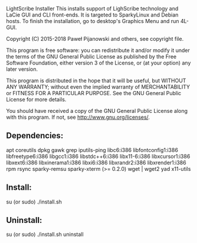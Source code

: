 LightScribe Installer
This installs support of LighScribe technology and LaCie GUI and CLI front-ends. It is targeted to SparkyLinux and Debian hosts. To finish the installation, go to desktop's Graphics Menu and run 4L-GUI.
 
Copyright (C) 2015-2018 Paweł Pijanowski and others, see copyright file.

This program is free software: you can redistribute it and/or modify
it under the terms of the GNU General Public License as published by
the Free Software Foundation, either version 3 of the License, or
(at your option) any later version.

This program is distributed in the hope that it will be useful,
but WITHOUT ANY WARRANTY; without even the implied warranty of
MERCHANTABILITY or FITNESS FOR A PARTICULAR PURPOSE.  See the
GNU General Public License for more details.

You should have received a copy of the GNU General Public License
along with this program.  If not, see <http://www.gnu.org/licenses/>.

Dependencies:
-------------
apt
coreutils
dpkg
gawk
grep
iputils-ping
libc6:i386
libfontconfig1:i386
libfreetype6:i386
libgcc1:i386
libstdc++6:i386
libx11-6:i386
libxcursor1:i386
libxext6:i386
libxinerama1:i386
libxi6:i386
libxrandr2:i386
libxrender1:i386
rpm
rsync
sparky-remsu
sparky-xterm (>= 0.2.0)
wget | wget2
yad
x11-utils

Install:
-------------
su (or sudo) 
./install.sh

Uninstall:
-------------
su (or sudo)
./install.sh uninstall
